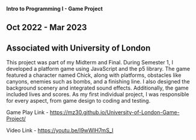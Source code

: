 **Intro to Programming I - Game Project**

## Oct 2022 - Mar 2023

## Associated with University of London

This project was part of my Midterm and Final. During Semester 1, I developed a platform game using JavaScript and the p5 library. The game featured a character named Chick, along with platforms, obstacles like canyons, enemies such as bombs, and a finishing line. I also designed the background scenery and integrated sound effects. Additionally, the game included lives and scores. As my first individual project, I was responsible for every aspect, from game design to coding and testing.

Game Play Link - https://mz30.github.io/University-of-London-Game-Project/

Video Link - https://youtu.be/I9wWlH7mS_I